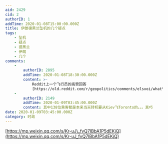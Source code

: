 ```yaml
---
aid: 2429
cid: 2
authorID: 1
addTime: 2020-01-08T15:00:00.000Z
title: 伊朗德黑兰坠机的几个疑点
tags:
    - 坠机
    - 疑点
    - 德黑兰
    - 伊朗
    - 几个
comments:
    -
        authorID: 2895
        addTime: 2020-01-08T18:30:00.000Z
        content: >-
            Reddit上一个飞行员的高赞回答
            [https://old.reddit.com/r/geopolitics/comments/elsxoi/what\_happens\_if\_it\_turns\_out\_the\_ukrainian/fdk3luy/](https://old.reddit.com/r/geopolitics/comments/elsxoi/what_happens_if_it_turns_out_the_ukrainian/fdk3luy/)
    -
        authorID: 2149
        addTime: 2020-01-09T03:45:00.000Z
        content: 其中138位乘客都是本来当天转机要从Kiev飞Toronto的。。。真巧
date: 2020-01-09T03:45:00.000Z
category: 时政
---
```


[https://mp.weixin.qq.com/s/Kr-uJ\_fvQ7IBbA1P5dEKjQ](https://mp.weixin.qq.com/s/Kr-uJ_fvQ7IBbA1P5dEKjQ)
